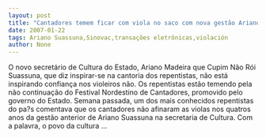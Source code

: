 ```yaml
---
layout: post
title: "Cantadores temem ficar com viola no saco com nova gestão Ariano"
date: 2007-01-22
tags: Ariano Suassuna,Sinovac,transações eletrônicas,violación
author: None
---
```

O novo secretário de Cultura do Estado, Ariano Madeira que Cupim Não Rói Suassuna, que diz inspirar-se na cantoria dos repentistas, não está inspirando confiança nos violeiros não.
Os repentistas estão temendo pela não continuação do Festival Nordestino de Cantadores, promovido pelo governo do Estado. 
Semana passada, um dos mais conhecidos repentistas do pa?s comentava que os cantadores não afinaram as violas nos quatros anos da gestão anterior de Ariano Suassuna na secretaria de Cultura.
Com a palavra, o povo da cultura ... 